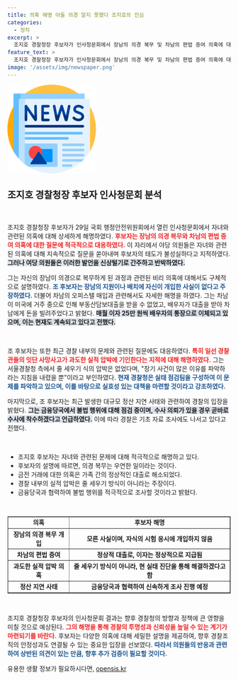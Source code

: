 ```yaml
---
title: 의혹 해명 아들 의경 알지 못했다 조지호의 진심
categories:
  - 정치
excerpt: >
  조지호 경찰청장 후보자가 인사청문회에서 장남의 의경 복무 및 차남의 편법 증여 의혹에 대해 강력한 해명에 나섰다. 야당의 질문 공세 속에서 과도한 실적 압박 논란까지 언급되며 긴장감이 고조됐다. 클릭하여 자세한 내용을 확인해보세요!
feature_text: >
  조지호 경찰청장 후보자가 인사청문회에서 장남의 의경 복무 및 차남의 편법 증여 의혹에 대해 강력한 해명에 나섰다. 야당의 질문 공세 속에서 과도한 실적 압박 논란까지 언급되며 긴장감이 고조됐다. 클릭하여 자세한 내용을 확인해보세요!
image: '/assets/img/newspaper.png'
---
```


<p><img src="/assets/img/newspaper.png" alt="kimp 속보" /></p>

<h2 data-ke-size="size26">조지호 경찰청장 후보자 인사청문회 분석</h2>

<p data-ke-size="size16">&nbsp;</p> 

<p>조지호 경찰청장 후보자가 29일 국회 행정안전위원회에서 열린 인사청문회에서 자녀와 관련된 의혹에 대해 상세하게 해명하였다. <b><span style="color: #ee2323;">후보자는 장남의 의경 복무와 차남의 편법 증여 의혹에 대한 질문에 적극적으로 대응하였다.</span></b> 이 자리에서 야당 의원들은 자녀와 관련된 의혹에 대해 지속적으로 질문을 쏟아내며 후보자의 태도가 불성실하다고 지적하였다. <b><span style="background-color: #21538527;">그러나 여당 의원들은 이러한 발언을 신상털기로 간주하고 반박하였다.</span></b> </p>

<p>그는 자신의 장남이 의경으로 복무하게 된 과정과 관련된 비리 의혹에 대해서도 구체적으로 설명하였다. <b><span style="color: #1a5490;">조 후보자는 장남의 지원이나 배치에 자신이 개입한 사실이 없다고 주장하였다.</span></b> 더불어 차남의 오피스텔 매입과 관련해서도 자세한 해명을 하였다. 그는 차남이 미국에 거주 중으로 인해 부동산담보대출을 받을 수 없었고, 배우자가 대출을 받아 차남에게 돈을 빌려주었다고 밝혔다. <b><span style="background-color: #21538527;">매월 이자 25만 원씩 배우자의 통장으로 이체되고 있으며, 이는 현재도 계속되고 있다고 전했다.</span></b> </p>

<p data-ke-size="size16">&nbsp;</p>

<p>조 후보자는 또한 최근 경찰 내부의 문제와 관련된 질문에도 대응하였다. <b><span style="color: #ee2323;">특히 일선 경찰관들의 잇단 사망사고가 과도한 실적 압박에 기인한다는 지적에 대해 해명하였다.</span></b> 그는 서울경찰청 측에서 줄 세우기 식의 압박은 없었다며, "장기 사건이 많은 이유를 파악하라는 지침을 내렸을 뿐"이라고 부인하였다. <b><span style="color: #1a5490;">현재 경찰청은 실태 점검팀을 구성하여 이 문제를 파악하고 있으며, 이를 바탕으로 실효성 있는 대책을 마련할 것이라고 강조하였다.</span></b> </p>

<p>마지막으로, 조 후보자는 최근 발생한 대규모 정산 지연 사태와 관련하여 경찰의 입장을 밝혔다. <b><span style="background-color: #21538527;">그는 금융당국에서 불법 행위에 대해 점검 중이며, 수사 의뢰가 있을 경우 곧바로 수사에 착수하겠다고 언급하였다.</span></b> 이에 따라 경찰은 기초 자료 조사에도 나서고 있다고 전했다. </p>

<p data-ke-size="size16">&nbsp;</p>

<ul>
<li>조지호 후보자는 자녀와 관련된 문제에 대해 적극적으로 해명하고 있다.</li>
<li>후보자의 설명에 따르면, 의경 복무는 우연한 일이라는 것이다.</li>
<li>금전 거래에 대한 의혹은 가족 간의 정상적인 대출로 해소되었다.</li>
<li>경찰 내부의 실적 압박은 줄 세우기 방식이 아니라는 주장이다.</li>
<li>금융당국과 협력하여 불법 행위를 적극적으로 조사할 것이라고 밝혔다.</li>
</ul>

<p data-ke-size="size16">&nbsp;</p> 

<table style="width: 100%; border-collapse: collapse;" border="1">
<tr>
<td style="text-align: center; height: 17px;"><b>의혹</b></td>
<td style="text-align: center; height: 17px;"><b>후보자 해명</b></td>
</tr>
<tr>
<td style="text-align: center; height: 17px;"><b>장남의 의경 복무 개입</b></td>
<td style="text-align: center; height: 17px;"><b>모른 사실이며, 자식의 시험 응시에 개입하지 않음</b></td>
</tr>
<tr>
<td style="text-align: center; height: 17px;"><b>차남의 편법 증여</b></td>
<td style="text-align: center; height: 17px;"><b>정상적 대출로, 이자는 정상적으로 지급됨</b></td>
</tr>
<tr>
<td style="text-align: center; height: 17px;"><b>과도한 실적 압박 의혹</b></td>
<td style="text-align: center; height: 17px;"><b>줄 세우기 방식이 아니라, 현 실태 진단을 통해 해결하겠다고 함</b></td>
</tr>
<tr>
<td style="text-align: center; height: 17px;"><b>정산 지연 사태</b></td>
<td style="text-align: center; height: 17px;"><b>금융당국과 협력하여 신속하게 조사 진행 예정</b></td>
</tr>
</table>

<p data-ke-size="size16">&nbsp;</p> 

<p>조지호 경찰청장 후보자의 인사청문회 결과는 향후 경찰청의 방향과 정책에 큰 영향을 미칠 것으로 예상된다. <b><span style="color: #ee2323;">그의 해명을 통해 경찰의 투명성과 신뢰성을 높일 수 있는 계기가 마련되기를 바란다.</span></b> 후보자는 다양한 의혹에 대해 세밀한 설명을 제공하여, 향후 경찰조직의 안정성과도 연결될 수 있는 중요한 입장을 선보였다. <b><span style="color: #1a5490;">따라서 의원들의 반응과 관련하여 상반된 의견이 있는 만큼, 향후 추가 검증이 필요할 것이다.</span></b> </p>
유용한 생활 정보가 필요하시다면, <a href="https://opensis.kr" rel="dofollow">opensis.kr</a>


